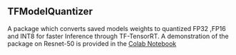 ## TFModelQuantizer

A package which converts saved models weights to quantized FP32 ,FP16 and INT8 for faster Inference through TF-TensorRT. A demonstration of the package on Resnet-50 is provided in the [Colab Notebook](https://colab.research.google.com/drive/1CDKGzLtt2Zy51TWt4bRQou3i7Mvy_THa?usp=sharing)
